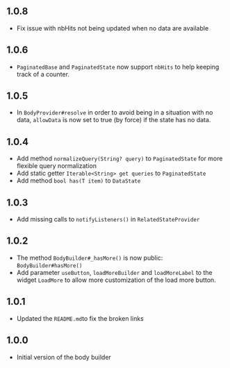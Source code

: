 ## 1.0.8

* Fix issue with nbHits not being updated when no data are available

## 1.0.6

* `PaginatedBase` and `PaginatedState` now support `nbHits` to help keeping track of a counter.

## 1.0.5

* In `BodyProvider#resolve` in order to avoid being in a situation with no data, `allowData` is now
  set to true (by force) if the state has no data.

## 1.0.4

* Add method `normalizeQuery(String? query)` to `PaginatedState` for more flexible query
  normalization
* Add static getter `Iterable<String> get queries` to `PaginatedState`
* Add method `bool has(T item)` to `DataState`

## 1.0.3

* Add missing calls to `notifyListeners()` in `RelatedStateProvider`

## 1.0.2

* The method `BodyBuilder#_hasMore()` is now public: `BodyBuilder#hasMore()`
* Add parameter `useButton`, `loadMoreBuilder` and `loadMoreLabel` to the widget `LoadMore` to allow
  more customization of the load more button.

## 1.0.1

* Updated the `README.md`to fix the broken links

## 1.0.0

* Initial version of the body builder
